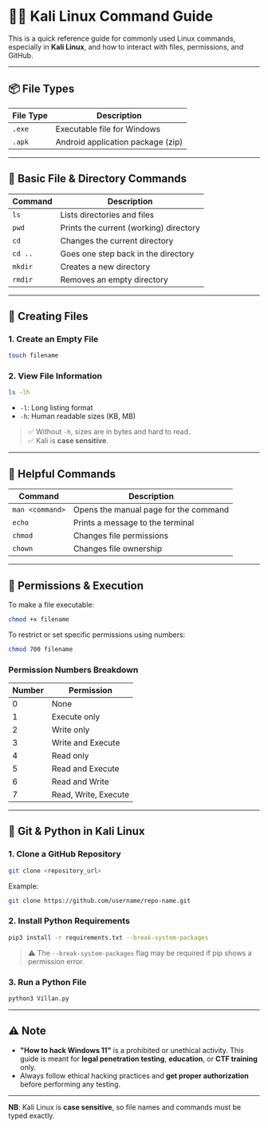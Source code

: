 # 🐱‍💻 Kali Linux Command Guide

This is a quick reference guide for commonly used Linux commands, especially in **Kali Linux**, and how to interact with files, permissions, and GitHub.

---

## 📦 File Types

| File Type | Description                         |
|-----------|-------------------------------------|
| `.exe`    | Executable file for Windows         |
| `.apk`    | Android application package (zip)   |

---

## 📁 Basic File & Directory Commands

| Command      | Description                                 |
|--------------|---------------------------------------------|
| `ls`         | Lists directories and files                 |
| `pwd`        | Prints the current (working) directory      |
| `cd`         | Changes the current directory               |
| `cd ..`      | Goes one step back in the directory         |
| `mkdir`      | Creates a new directory                     |
| `rmdir`      | Removes an empty directory                  |

---

## 📝 Creating Files

### 1. Create an Empty File
```bash
touch filename
```

### 2. View File Information
```bash
ls -lh
```

- `-l`: Long listing format
- `-h`: Human readable sizes (KB, MB)

> ✅ Without `-h`, sizes are in bytes and hard to read.  
> ✅ Kali is **case sensitive**.

---

## 📘 Helpful Commands

| Command          | Description                                      |
|------------------|--------------------------------------------------|
| `man <command>`  | Opens the manual page for the command            |
| `echo`           | Prints a message to the terminal                 |
| `chmod`          | Changes file permissions                         |
| `chown`          | Changes file ownership                           |

---

## 🧷 Permissions & Execution

To make a file executable:
```bash
chmod +x filename
```

To restrict or set specific permissions using numbers:
```bash
chmod 700 filename
```

### Permission Numbers Breakdown

| Number | Permission         |
|--------|--------------------|
| 0      | None               |
| 1      | Execute only       |
| 2      | Write only         |
| 3      | Write and Execute  |
| 4      | Read only          |
| 5      | Read and Execute   |
| 6      | Read and Write     |
| 7      | Read, Write, Execute |

---

## 🧪 Git & Python in Kali Linux

### 1. Clone a GitHub Repository
```bash
git clone <repository_url>
```

Example:
```bash
git clone https://github.com/username/repo-name.git
```

### 2. Install Python Requirements
```bash
pip3 install -r requirements.txt --break-system-packages
```

> ⚠️ The `--break-system-packages` flag may be required if pip shows a permission error.

### 3. Run a Python File
```bash
python3 Villan.py
```

---

## ⚠️ Note

- **"How to hack Windows 11"** is a prohibited or unethical activity. This guide is meant for **legal penetration testing**, **education**, or **CTF training** only.
- Always follow ethical hacking practices and **get proper authorization** before performing any testing.

---

**NB**: Kali Linux is **case sensitive**, so file names and commands must be typed exactly.





































